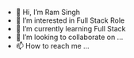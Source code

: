 - 👋 Hi, I’m Ram Singh
- 👀 I’m interested in Full Stack Role
- 🌱 I’m currently learning Full Stack
- 💞️ I’m looking to collaborate on ...
- 📫 How to reach me ...

<!---
RamSingh011/RamSingh011 is a ✨ special ✨ repository because its `README.md` (this file) appears on your GitHub profile.
You can click the Preview link to take a look at your changes.
--->
